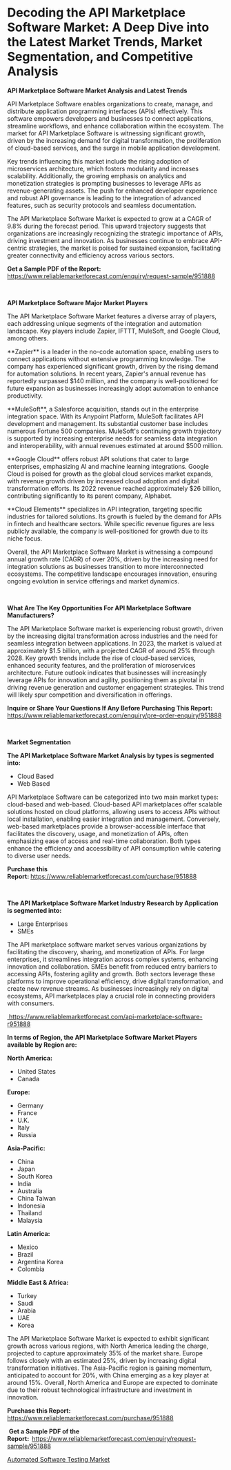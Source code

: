 <p><h1>Decoding the API Marketplace Software Market: A Deep Dive into the Latest Market Trends, Market Segmentation, and Competitive Analysis</h1></p><p><strong>API Marketplace Software Market Analysis and Latest Trends</strong></p>
<p><p>API Marketplace Software enables organizations to create, manage, and distribute application programming interfaces (APIs) effectively. This software empowers developers and businesses to connect applications, streamline workflows, and enhance collaboration within the ecosystem. The market for API Marketplace Software is witnessing significant growth, driven by the increasing demand for digital transformation, the proliferation of cloud-based services, and the surge in mobile application development.</p><p>Key trends influencing this market include the rising adoption of microservices architecture, which fosters modularity and increases scalability. Additionally, the growing emphasis on analytics and monetization strategies is prompting businesses to leverage APIs as revenue-generating assets. The push for enhanced developer experience and robust API governance is leading to the integration of advanced features, such as security protocols and seamless documentation.</p><p>The API Marketplace Software Market is expected to grow at a CAGR of 9.8% during the forecast period. This upward trajectory suggests that organizations are increasingly recognizing the strategic importance of APIs, driving investment and innovation. As businesses continue to embrace API-centric strategies, the market is poised for sustained expansion, facilitating greater connectivity and efficiency across various sectors.</p></p>
<p><strong>Get a Sample PDF of the Report:&nbsp;</strong> <a href="https://www.reliablemarketforecast.com/enquiry/request-sample/951888?utm_campaign=3097&utm_medium=2&utm_source=Github&utm_content=ia&utm_term=06032025&utm_id=api-marketplace-software">https://www.reliablemarketforecast.com/enquiry/request-sample/951888</a></p>
<p>&nbsp;</p>
<p><strong>API Marketplace Software Major Market Players</strong></p>
<p><p>The API Marketplace Software Market features a diverse array of players, each addressing unique segments of the integration and automation landscape. Key players include Zapier, IFTTT, MuleSoft, and Google Cloud, among others.</p><p>**Zapier** is a leader in the no-code automation space, enabling users to connect applications without extensive programming knowledge. The company has experienced significant growth, driven by the rising demand for automation solutions. In recent years, Zapier's annual revenue has reportedly surpassed $140 million, and the company is well-positioned for future expansion as businesses increasingly adopt automation to enhance productivity.</p><p>**MuleSoft**, a Salesforce acquisition, stands out in the enterprise integration space. With its Anypoint Platform, MuleSoft facilitates API development and management. Its substantial customer base includes numerous Fortune 500 companies. MuleSoft's continuing growth trajectory is supported by increasing enterprise needs for seamless data integration and interoperability, with annual revenues estimated at around $500 million.</p><p>**Google Cloud** offers robust API solutions that cater to large enterprises, emphasizing AI and machine learning integrations. Google Cloud is poised for growth as the global cloud services market expands, with revenue growth driven by increased cloud adoption and digital transformation efforts. Its 2022 revenue reached approximately $26 billion, contributing significantly to its parent company, Alphabet.</p><p>**Cloud Elements** specializes in API integration, targeting specific industries for tailored solutions. Its growth is fueled by the demand for APIs in fintech and healthcare sectors. While specific revenue figures are less publicly available, the company is well-positioned for growth due to its niche focus.</p><p>Overall, the API Marketplace Software Market is witnessing a compound annual growth rate (CAGR) of over 20%, driven by the increasing need for integration solutions as businesses transition to more interconnected ecosystems. The competitive landscape encourages innovation, ensuring ongoing evolution in service offerings and market dynamics.</p></p>
<p>&nbsp;</p>
<p><strong>What Are The Key Opportunities For API Marketplace Software Manufacturers?</strong></p>
<p><p>The API Marketplace Software market is experiencing robust growth, driven by the increasing digital transformation across industries and the need for seamless integration between applications. In 2023, the market is valued at approximately $1.5 billion, with a projected CAGR of around 25% through 2028. Key growth trends include the rise of cloud-based services, enhanced security features, and the proliferation of microservices architecture. Future outlook indicates that businesses will increasingly leverage APIs for innovation and agility, positioning them as pivotal in driving revenue generation and customer engagement strategies. This trend will likely spur competition and diversification in offerings.</p></p>
<p><strong>Inquire or Share Your Questions If Any Before Purchasing This Report:</strong> <a href="https://www.reliablemarketforecast.com/enquiry/pre-order-enquiry/951888?utm_campaign=3097&utm_medium=2&utm_source=Github&utm_content=ia&utm_term=06032025&utm_id=api-marketplace-software">https://www.reliablemarketforecast.com/enquiry/pre-order-enquiry/951888</a></p>
<p>&nbsp;</p>
<p><strong>Market Segmentation</strong></p>
<p><strong>The API Marketplace Software Market Analysis by types is segmented into:</strong></p>
<p><ul><li>Cloud Based</li><li>Web Based</li></ul></p>
<p><p>API Marketplace Software can be categorized into two main market types: cloud-based and web-based. Cloud-based API marketplaces offer scalable solutions hosted on cloud platforms, allowing users to access APIs without local installation, enabling easier integration and management. Conversely, web-based marketplaces provide a browser-accessible interface that facilitates the discovery, usage, and monetization of APIs, often emphasizing ease of access and real-time collaboration. Both types enhance the efficiency and accessibility of API consumption while catering to diverse user needs.</p></p>
<p><strong>Purchase this Report:&nbsp;</strong><a href="https://www.reliablemarketforecast.com/purchase/951888?utm_campaign=3097&utm_medium=2&utm_source=Github&utm_content=ia&utm_term=06032025&utm_id=api-marketplace-software">https://www.reliablemarketforecast.com/purchase/951888</a></p>
<p>&nbsp;</p>
<p><strong>The API Marketplace Software Market Industry Research by Application is segmented into:</strong></p>
<p><ul><li>Large Enterprises</li><li>SMEs</li></ul></p>
<p><p>The API marketplace software market serves various organizations by facilitating the discovery, sharing, and monetization of APIs. For large enterprises, it streamlines integration across complex systems, enhancing innovation and collaboration. SMEs benefit from reduced entry barriers to accessing APIs, fostering agility and growth. Both sectors leverage these platforms to improve operational efficiency, drive digital transformation, and create new revenue streams. As businesses increasingly rely on digital ecosystems, API marketplaces play a crucial role in connecting providers with consumers.</p></p>
<p><a href="https://www.reliablemarketforecast.com/api-marketplace-software-r951888?utm_campaign=3097&utm_medium=2&utm_source=Github&utm_content=ia&utm_term=06032025&utm_id=api-marketplace-software">&nbsp;https://www.reliablemarketforecast.com/api-marketplace-software-r951888</a></p>
<p><strong>In terms of Region, the API Marketplace Software Market Players available by Region are:</strong></p>
<p>
    <p> <strong> North America: </strong>
        <ul>
            <li>United States</li>
            <li>Canada</li>
        </ul>
        </p> 
    <p> <strong> Europe: </strong>
        <ul>
            <li>Germany</li>
            <li>France</li>
            <li>U.K.</li>
            <li>Italy</li>
            <li>Russia</li>
        </ul>
        </p> 
    <p> <strong> Asia-Pacific: </strong>
        <ul>
            <li>China</li>
            <li>Japan</li>
            <li>South Korea</li>
            <li>India</li>
            <li>Australia</li>
            <li>China Taiwan</li>
            <li>Indonesia</li>
            <li>Thailand</li>
            <li>Malaysia</li>
        </ul>
        </p> 
    <p> <strong> Latin America: </strong>
        <ul>
            <li>Mexico</li>
            <li>Brazil</li>
            <li>Argentina Korea</li>
            <li>Colombia</li>
        </ul>
        </p> 
    <p> <strong> Middle East & Africa: </strong>
        <ul>
            <li>Turkey</li>
            <li>Saudi</li>
            <li>Arabia</li>
            <li>UAE</li>
            <li>Korea</li>
        </ul>
    </p>
    </p>
<p><p>The API Marketplace Software Market is expected to exhibit significant growth across various regions, with North America leading the charge, projected to capture approximately 35% of the market share. Europe follows closely with an estimated 25%, driven by increasing digital transformation initiatives. The Asia-Pacific region is gaining momentum, anticipated to account for 20%, with China emerging as a key player at around 15%. Overall, North America and Europe are expected to dominate due to their robust technological infrastructure and investment in innovation.</p></p>
<p><strong>Purchase this Report: </strong><a href="https://www.reliablemarketforecast.com/purchase/951888?utm_campaign=3097&utm_medium=2&utm_source=Github&utm_content=ia&utm_term=06032025&utm_id=api-marketplace-software">https://www.reliablemarketforecast.com/purchase/951888</a></p>
<p>&nbsp;<strong>Get a Sample PDF of the Report:&nbsp;&nbsp;</strong><a href="https://www.reliablemarketforecast.com/enquiry/request-sample/951888?utm_campaign=3097&utm_medium=2&utm_source=Github&utm_content=ia&utm_term=06032025&utm_id=api-marketplace-software">https://www.reliablemarketforecast.com/enquiry/request-sample/951888</a></p>
<p><strong></strong></p>
<p><p><a href="https://github.com/deyniphytic/Market-Research-Report-List-1/blob/main/automated-software-testing-market.md?utm_campaign=3097&utm_medium=2&utm_source=Github&utm_content=ia&utm_term=06032025&utm_id=api-marketplace-software">Automated Software Testing Market</a></p></p>